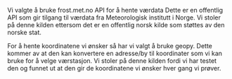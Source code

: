 Vi valgte å bruke frost.met.no API for å hente værdata
Dette er en offentlig API som gir tilgang til værdata fra Meteorologisk institutt i Norge.
Vi stoler på denne kilden ettersom det er en offentlig norsk kilde som støttes av den norske stat.

For å hente koordinatene vi ønsker så har vi valgt å bruke geopy.
Dette kommer av at den kan konvertere en adresse/by til koordinater som vi kan bruke for å velge værstasjon.
Vi stoler på denne kilden fordi vi har testet den og funnet ut at den gir de koordinatene vi ønsker hver gang vi prøver.